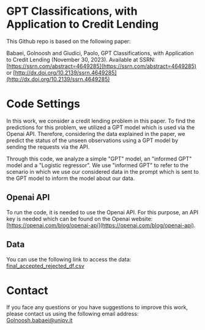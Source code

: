 # GPT Classifications, with Application to Credit Lending

This Github repo is based on the following paper:

Babaei, Golnoosh and Giudici, Paolo, GPT Classifications, with Application to Credit Lending (November 30, 2023). Available at SSRN: 
[https://ssrn.com/abstract=4649285](https://ssrn.com/abstract=4649285) or 
[http://dx.doi.org/10.2139/ssrn.4649285](http://dx.doi.org/10.2139/ssrn.4649285)


# Code Settings

In this work, we consider a credit lending problem in this paper. To find the predictions for this problem, we utilized a GPT model which is used via the Openai API. Therefore, considering the data explained in the paper, we predict the status of the unseen observations using a GPT model by sending the requests via the API. 

Through this code, we analyze a simple "GPT" model, an "informed GPT" model and a "Logistic regressor". We use "informed GPT" to refer to the scenario in which we use our considered data in the prompt which is sent to the GPT model to inform the model about our data.

## Openai API 
To run the code, it is needed to use the Openai API. For this purpose, an API key is needed which can be found on the Openai website: [https://openai.com/blog/openai-api](https://openai.com/blog/openai-api). 

## Data
You can use the following link to access the data:
[final_accepted_rejected_df.csv](https://drive.google.com/file/d/1BZob6Uxd0aVyXZd4yR5bsFdh5-mK-Gxr/view?usp=drive_link)


# Contact

If you face any questions or you have suggestions to improve this work, please contact us using the following email address:
Golnoosh.babaei@unipv.it
